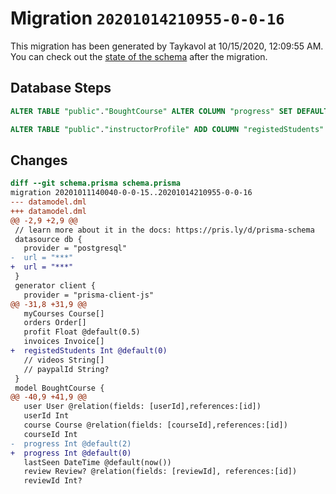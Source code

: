 # Migration `20201014210955-0-0-16`

This migration has been generated by Taykavol at 10/15/2020, 12:09:55 AM.
You can check out the [state of the schema](./schema.prisma) after the migration.

## Database Steps

```sql
ALTER TABLE "public"."BoughtCourse" ALTER COLUMN "progress" SET DEFAULT 0

ALTER TABLE "public"."instructorProfile" ADD COLUMN "registedStudents" integer   NOT NULL DEFAULT 0
```

## Changes

```diff
diff --git schema.prisma schema.prisma
migration 20201011140040-0-0-15..20201014210955-0-0-16
--- datamodel.dml
+++ datamodel.dml
@@ -2,9 +2,9 @@
 // learn more about it in the docs: https://pris.ly/d/prisma-schema
 datasource db {
   provider = "postgresql"
-  url = "***"
+  url = "***"
 }
 generator client {
   provider = "prisma-client-js"
@@ -31,8 +31,9 @@
   myCourses Course[]
   orders Order[]
   profit Float @default(0.5)
   invoices Invoice[]
+  registedStudents Int @default(0)
   // videos String[]
   // paypalId String?
 }
 model BoughtCourse {
@@ -40,9 +41,9 @@
   user User @relation(fields: [userId],references:[id])
   userId Int
   course Course @relation(fields: [courseId],references:[id])
   courseId Int
-  progress Int @default(2)
+  progress Int @default(0)
   lastSeen DateTime @default(now())
   review Review? @relation(fields: [reviewId], references:[id])
   reviewId Int?
```


